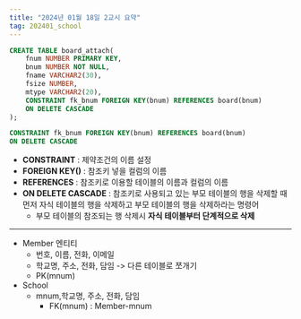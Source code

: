 ```yaml
---
title: "2024년 01월 18일 2교시 요약"
tag: 202401_school
---
```


```sql
CREATE TABLE board_attach(
    fnum NUMBER PRIMARY KEY,
    bnum NUMBER NOT NULL,
    fname VARCHAR2(30),
    fsize NUMBER,
    mtype VARCHAR2(20),
    CONSTRAINT fk_bnum FOREIGN KEY(bnum) REFERENCES board(bnum)
    ON DELETE CASCADE
);
```

```sql
CONSTRAINT fk_bnum FOREIGN KEY(bnum) REFERENCES board(bnum)
ON DELETE CASCADE
```

- **CONSTRAINT** : 제약조건의 이름 설정
- **FOREIGN KEY()** : 참조키 넣을 컬럼의 이름
- **REFERENCES** : 참조키로 이용할 테이블의 이름과 컬럼의 이름
- **ON DELETE CASCADE** : 참조키로 사용되고 있는 부모 테이블의 행을 삭제할 때 먼저 자식 테이블의 행을 삭제하고 부모 테이블의 행을 삭제하라는 명령어
  - 부모 테이블의 참조되는 행 삭제시 **자식 테이블부터 단계적으로 삭제**

---

- Member 엔티티
  - 번호, 이름, 전화, 이메일
  - 학교명, 주소, 전화, 담임 -> 다른 테이블로 쪼개기
  - PK(mnum)
- School
  - mnum,학교명, 주소, 전화, 담임
    - FK(mnum) : Member-mnum